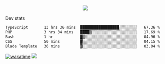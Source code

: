 <h3 align="center">
  <a href="https://github.com/spoopy2023">
      <img src="https://github-profile-trophy.vercel.app/?username=Spoopy2023&no-bg=true&no-frame=true">
  </a>
</h3>

Dev stats
<!--START_SECTION:waka-->

```txt
TypeScript       13 hrs 36 mins  █████████████████░░░░░░░░   67.36 %
PHP              3 hrs 34 mins   ████▒░░░░░░░░░░░░░░░░░░░░   17.69 %
Bash             1 hr            █▒░░░░░░░░░░░░░░░░░░░░░░░   04.96 %
CSS              50 mins         █░░░░░░░░░░░░░░░░░░░░░░░░   04.15 %
Blade Template   36 mins         ▓░░░░░░░░░░░░░░░░░░░░░░░░   03.04 %
```

<!--END_SECTION:waka-->
[![wakatime](https://wakatime.com/badge/user/018ece4c-ff65-47b1-86a2-26e4e720c978.svg)](https://wakatime.com/@mac_g)
<img src="https://camo.githubusercontent.com/935c1e1091fb0ce9d975d06263ed4bc014721cd7e52b557f59b07c85da01afe3/68747470733a2f2f6b6f6d617265762e636f6d2f67687076632f3f757365726e616d653d5843726166744d616e3532266c6162656c3d566965777326636f6c6f723d626c7565267374796c653d706c6173746963">
